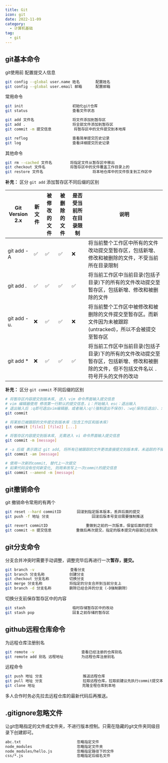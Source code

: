 ```yaml
---
title: Git
icon: git
date: 2022-11-09
category:
  - 计算机基础
tag:
  - git
---
```


## git基本命令

git使用前 配置提交人信息

```bash
git config --global user.name 姓名       配置姓名
git config --global user.email 邮箱      配置邮箱
```

常用命令

```bash
git init                      初始化git仓库
git status                    查看文件状态

git add 文件名                	将文件添加到暂存区
git add .                     将全部文件添加到暂存区
git commit -m 提交信息     		将暂存区中的文件提交到本地库

git reflog                    查看简单提交历史记录
git log                       查看详细提交历史记录
```

其他命令

```bash
git rm --cached 文件名        将指定文件从暂存区中移出
git checkout 文件名           将暂存区中的文件覆盖工作目录上的
git restore 文件名						 将本地仓库中的文件恢复到工作区中
```





**补充：** 区分 `git add` 添加暂存区不同后缀的区别

| Git Version 2.x | 新文件 | 被修改的文件 | 被删除的文件 | 是否受当前所在目录限制 | 说明                                                         |
| --------------- | ------ | ------------ | ------------ | ---------------------- | ------------------------------------------------------------ |
| git add -A      | ✅      | ✅            | ✅            | ❌                      | 将当前整个工作区中所有的文件改动提交至暂存区，包括新增、修改和被删除的文件，不受当前所在目录限制 |
| git add .       | ✅      | ✅            | ✅            | ✅                      | 将当前工作区中当前目录(包括子目录)下的所有的文件改动提交至暂存区，包括新增、修改和被删除的文件 |
| git add -u.     | ❌      | ✅            | ✅            | ❌                      | 将当前整个工作区中被修改和被删除的文件提交至暂存区。而新文件因为未被跟踪(untracked)，所以不会被提交至暂存区 |
| git add *       | ❌      | ✅            | ✅            | ✅                      | 将当前工作区中当前目录(包括子目录)下的所有的文件改动提交至暂存区，包括新增、修改和被删除的文件，但不包括文件名以 `.` 符号开头的文件的改动 |



**补充：** 区分 `git commit` 不同后缀的区别

```bash
# 将暂存区内容提交到版本库, 进入 vim 命令界面输入提交信息
# vim 编辑器使用 修改第一行默认的提交信息，i：开始输入 esc：退出输入 
# 退出输入后 :q即可退出vim编辑器，或者输入:q!(强制退出不保存)、:wq(保存后退出)、:wq!(强制保存后退出)
git commit

# 将某些已被跟踪的文件提交到版本库（包含工作区和版本库）
git commit [file1] [file2] [...]

# 将暂存区内容提交到版本库, 无需进入 vi 命令界面输入提交信息
git commit -m [message]

# -a 后缀 表示跳过 git add, 将所有已被跟踪的文件更改直接提交到版本库，未追踪的不操作
git commit -am [message]

# 使用一次新的commit, 替代上一次提交
# 如果代码没有任何新变化, 则用来改写上一次commit的提交信息
git commit --amend -m [message]
```





## git撤销命令

git 撤销命令常用的有两个

```bash
git reset --hard commitID		回滚到指定版本版本，丢弃后面的提交
git push -f 地址 分支			 		回滚后版本号变旧需要强制推送

git revert commitID					重做到之前的一次版本，保留后面的提交
git commit -m 提交信息			 重做后再次提交，指定的版本提交内容就已经消失
```



## git分支命令

分支合并冲突时需要手动调整，调整完毕后再进行一次**暂存，提交。**

```bash
git branch -v                查看分支
git branch 分支名称           创建分支
git checkout 分支名称         切换分支
git merge 分支名称            将指定的分支合并到当前分支上
git branch -d 分支名称        删除已经合并的分支（-D强制删除）
```

切换分支前保存暂存区中的内容

```bash
git stash                     临时存储暂存区中的改动
git stash pop                 回复之前存储的暂存区
```



## github远程仓库命令

为远程仓库注册别名

```bash
git remote -v                     查看已经注册的仓库别名
git remote add 别名 远程地址        为远程仓库注册别名
```

远程命令

```bash
git push 地址 分支                  推送远程仓库
git pull 地址 分支                  拉取远程仓库，拉取前建议先执行commit提交本地库，再pull最新代码
git clone 地址                     克隆全程仓库到本地
```

多人合作时务必先拉去远程仓库的最新代码后再推送。



## .gitignore忽略文件

让git忽略指定的文件或文件夹，不进行版本控制。只需在隐藏的git文件夹同级目录下创建即可。

```bash
abc.txt							忽略指定文件
node_modules					忽略指定文件夹
node_modules/hello.js			忽略指定路径下的文件
css/*.js						忽略指定后缀名文件
```
